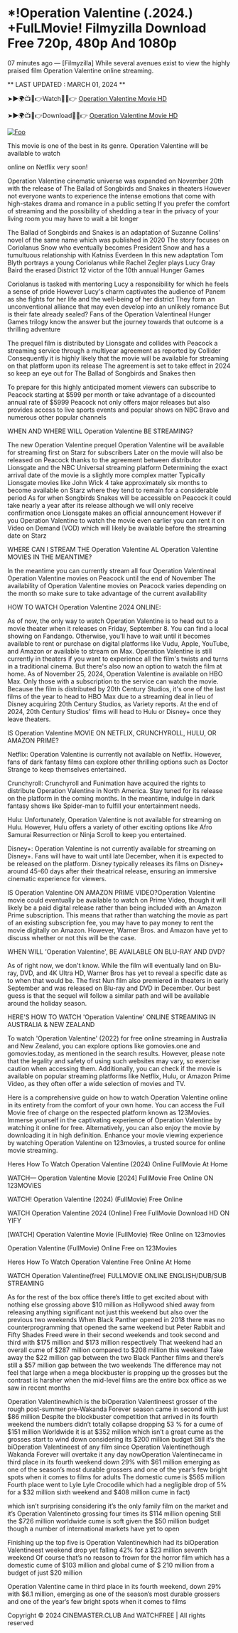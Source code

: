# *!Operation Valentine (.2024.) +FulLMovie! Filmyzilla Download Free 720p, 480p And 1080p

07 minutes ago — [Filmyzilla] While several avenues exist to view the highly praised film Operation Valentine online streaming.

** LAST UPDATED : MARCH 01, 2024 **

➤►🌍📺📱👉Watch🔴✅👉  [Operation Valentine Movie HD](https://cinemaster.club/en/1034158/operation-valentine.html)

➤►🌍📺📱👉Download🔴✅👉  [Operation Valentine Movie HD](https://cinemaster.club/en/1034158/operation-valentine.html)

[![Foo](https://camo.githubusercontent.com/917e6ed5c302499242165dcc02bdbce85c075fd21b35918eb9c0b771855261b8/68747470733a2f2f7374617469632e7769787374617469632e636f6d2f6d656469612f6232343966395f61646163386637306662336634356238383639313639366337376465313866337e6d76322e676966)](https://cinemaster.club/en/1034158/operation-valentine.html)

This movie is one of the best in its genre. Operation Valentine will be available to watch

online on Netflix very soon!

Operation Valentine cinematic universe was expanded on November 20th with the release of The Ballad of Songbirds and Snakes in theaters However not everyone wants to experience the intense emotions that come with high-stakes drama and romance in a public setting If you prefer the comfort of streaming and the possibility of shedding a tear in the privacy of your living room you may have to wait a bit longer

The Ballad of Songbirds and Snakes is an adaptation of Suzanne Collins' novel of the same name which was published in 2020 The story focuses on Coriolanus Snow who eventually becomes President Snow and has a tumultuous relationship with Katniss Everdeen In this new adaptation Tom Blyth portrays a young Coriolanus while Rachel Zegler plays Lucy Gray Baird the erased District 12 victor of the 10th annual Hunger Games

Coriolanus is tasked with mentoring Lucy a responsibility for which he feels a sense of pride However Lucy's charm captivates the audience of Panem as she fights for her life and the well-being of her district They form an unconventional alliance that may even develop into an unlikely romance But is their fate already sealed? Fans of the Operation Valentineal Hunger Games trilogy know the answer but the journey towards that outcome is a thrilling adventure

The prequel film is distributed by Lionsgate and collides with Peacock a streaming service through a multiyear agreement as reported by Collider Consequently it is highly likely that the movie will be available for streaming on that platform upon its release The agreement is set to take effect in 2024 so keep an eye out for The Ballad of Songbirds and Snakes then

To prepare for this highly anticipated moment viewers can subscribe to Peacock starting at $599 per month or take advantage of a discounted annual rate of $5999 Peacock not only offers major releases but also provides access to live sports events and popular shows on NBC Bravo and numerous other popular channels

WHEN AND WHERE WILL Operation Valentine BE STREAMING?

The new Operation Valentine prequel Operation Valentine will be available for streaming first on Starz for subscribers Later on the movie will also be released on Peacock thanks to the agreement between distributor Lionsgate and the NBC Universal streaming platform Determining the exact arrival date of the movie is a slightly more complex matter Typically Lionsgate movies like John Wick 4 take approximately six months to become available on Starz where they tend to remain for a considerable period As for when Songbirds Snakes will be accessible on Peacock it could take nearly a year after its release although we will only receive confirmation once Lionsgate makes an official announcement However if you Operation Valentine to watch the movie even earlier you can rent it on Video on Demand (VOD) which will likely be available before the streaming date on Starz

WHERE CAN I STREAM THE Operation Valentine AL Operation Valentine MOVIES IN THE MEANTIME?

In the meantime you can currently stream all four Operation Valentineal Operation Valentine movies on Peacock until the end of November The availability of Operation Valentine movies on Peacock varies depending on the month so make sure to take advantage of the current availability

HOW TO WATCH Operation Valentine 2024 ONLINE:

As of now, the only way to watch Operation Valentine is to head out to a movie theater when it releases on Friday, September 8. You can find a local showing on Fandango. Otherwise, you'll have to wait until it becomes available to rent or purchase on digital platforms like Vudu, Apple, YouTube, and Amazon or available to stream on Max. Operation Valentine is still currently in theaters if you want to experience all the film's twists and turns in a traditional cinema. But there's also now an option to watch the film at home. As of November 25, 2024, Operation Valentine is available on HBO Max. Only those with a subscription to the service can watch the movie. Because the film is distributed by 20th Century Studios, it's one of the last films of the year to head to HBO Max due to a streaming deal in lieu of Disney acquiring 20th Century Studios, as Variety reports. At the end of 2024, 20th Century Studios' films will head to Hulu or Disney+ once they leave theaters.

IS Operation Valentine MOVIE ON NETFLIX, CRUNCHYROLL, HULU, OR AMAZON PRIME?

Netflix: Operation Valentine is currently not available on Netflix. However, fans of dark fantasy films can explore other thrilling options such as Doctor Strange to keep themselves entertained.

Crunchyroll: Crunchyroll and Funimation have acquired the rights to distribute Operation Valentine in North America. Stay tuned for its release on the platform in the coming months. In the meantime, indulge in dark fantasy shows like Spider-man to fulfill your entertainment needs.

Hulu: Unfortunately, Operation Valentine is not available for streaming on Hulu. However, Hulu offers a variety of other exciting options like Afro Samurai Resurrection or Ninja Scroll to keep you entertained.

Disney+: Operation Valentine is not currently available for streaming on Disney+. Fans will have to wait until late December, when it is expected to be released on the platform. Disney typically releases its films on Disney+ around 45-60 days after their theatrical release, ensuring an immersive cinematic experience for viewers.

IS Operation Valentine ON AMAZON PRIME VIDEO?Operation Valentine movie could eventually be available to watch on Prime Video, though it will likely be a paid digital release rather than being included with an Amazon Prime subscription. This means that rather than watching the movie as part of an existing subscription fee, you may have to pay money to rent the movie digitally on Amazon. However, Warner Bros. and Amazon have yet to discuss whether or not this will be the case.

WHEN WILL 'Operation Valentine', BE AVAILABLE ON BLU-RAY AND DVD?

As of right now, we don't know. While the film will eventually land on Blu-ray, DVD, and 4K Ultra HD, Warner Bros has yet to reveal a specific date as to when that would be. The first Nun film also premiered in theaters in early September and was released on Blu-ray and DVD in December. Our best guess is that the sequel will follow a similar path and will be available around the holiday season.

HERE'S HOW TO WATCH 'Operation Valentine' ONLINE STREAMING IN AUSTRALIA & NEW ZEALAND

To watch 'Operation Valentine' (2022) for free online streaming in Australia and New Zealand, you can explore options like gomovies.one and gomovies.today, as mentioned in the search results. However, please note that the legality and safety of using such websites may vary, so exercise caution when accessing them. Additionally, you can check if the movie is available on popular streaming platforms like Netflix, Hulu, or Amazon Prime Video, as they often offer a wide selection of movies and TV.

Here is a comprehensive guide on how to watch Operation Valentine online in its entirety from the comfort of your own home. You can access the Full Movie free of charge on the respected platform known as 123Movies. Immerse yourself in the captivating experience of Operation Valentine by watching it online for free. Alternatively, you can also enjoy the movie by downloading it in high definition. Enhance your movie viewing experience by watching Operation Valentine on 123movies, a trusted source for online movie streaming.

Heres How To Watch Operation Valentine (2024) Online FullMovie At Home

WATCH— Operation Valentine Movie [2024] FullMovie Free Online ON 123MOVIES

WATCH! Operation Valentine (2024) (FullMovie) Free Online

WATCH Operation Valentine 2024 (Online) Free FullMovie Download HD ON YIFY

[WATCH] Operation Valentine Movie (FullMovie) fRee Online on 123movies

Operation Valentine (FullMovie) Online Free on 123Movies

Heres How To Watch Operation Valentine Free Online At Home

WATCH Operation Valentine(free) FULLMOVIE ONLINE ENGLISH/DUB/SUB STREAMING

As for the rest of the box office there’s little to get excited about with nothing else grossing above $10 million as Hollywood shied away from releasing anything significant not just this weekend but also over the previous two weekends When Black Panther opened in 2018 there was no counterprogramming that opened the same weekend but Peter Rabbit and Fifty Shades Freed were in their second weekends and took second and third with $175 million and $173 million respectively That weekend had an overall cume of $287 million compared to $208 million this weekend Take away the $22 million gap between the two Black Panther films and there’s still a $57 million gap between the two weekends The difference may not feel that large when a mega blockbuster is propping up the grosses but the contrast is harsher when the mid-level films are the entire box office as we saw in recent months

Operation Valentinewhich is the biOperation Valentineest grosser of the rough post-summer pre-Wakanda Forever season came in second with just $86 million Despite the blockbuster competition that arrived in its fourth weekend the numbers didn’t totally collapse dropping 53 % for a cume of $151 million Worldwide it is at $352 million which isn’t a great cume as the grosses start to wind down considering its $200 million budget Still it’s the biOperation Valentineest of any film since Operation Valentinethough Wakanda Forever will overtake it any day nowOperation Valentinecame in third place in its fourth weekend down 29% with $61 million emerging as one of the season’s most durable grossers and one of the year’s few bright spots when it comes to films for adults The domestic cume is $565 million Fourth place went to Lyle Lyle Crocodile which had a negligible drop of 5% for a $32 million sixth weekend and $408 million cume in fact)

which isn’t surprising considering it’s the only family film on the market and it’s Operation Valentineto grossing four times its $114 million opening Still the $726 million worldwide cume is soft given the $50 million budget though a number of international markets have yet to open

Finishing up the top five is Operation Valentinewhich had its biOperation Valentineest weekend drop yet falling 42% for a $23 million seventh weekend Of course that’s no reason to frown for the horror film which has a domestic cume of $103 million and global cume of $ 210 million from a budget of just $20 million

Operation Valentine came in third place in its fourth weekend, down 29% with $6.1 million, emerging as one of the season’s most durable grossers and one of the year’s few bright spots when it comes to films

Copyright © 2024 CINEMASTER.CLUB And WATCHFREE | All rights reserved
